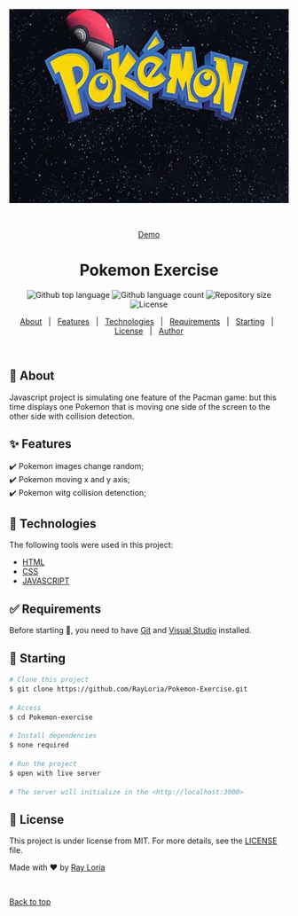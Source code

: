 <div align="center" id="top"> 
  <img src="./img/pokemon-logo.gif" width="700" height="350" alt="PacMen Exercise" />

&#xa0;

<a href="https://pacmenexercise.netlify.app">Demo</a>

</div>

<h1 align="center">Pokemon Exercise</h1>

<p align="center">
  <img alt="Github top language" src="https://img.shields.io/github/languages/top/RayLoria/pacmen-exercise?color=56BEB8">

  <img alt="Github language count" src="https://img.shields.io/github/languages/count/RayLoria/pacmen-exercise?color=56BEB8">

  <img alt="Repository size" src="https://img.shields.io/github/repo-size/RayLoria/pacmen-exercise?color=56BEB8">

  <img alt="License" src="https://img.shields.io/github/license/RayLoria/pacmen-exercise?color=56BEB8">

  <!-- <img alt="Github issues" src="https://img.shields.io/github/issues/{{YOUR_GITHUB_USERNAME}}/pacmen-exercise?color=56BEB8" /> -->

  <!-- <img alt="Github forks" src="https://img.shields.io/github/forks/{{YOUR_GITHUB_USERNAME}}/pacmen-exercise?color=56BEB8" /> -->

  <!-- <img alt="Github stars" src="https://img.shields.io/github/stars/{{YOUR_GITHUB_USERNAME}}/pacmen-exercise?color=56BEB8" /> -->
</p>

<!-- Status -->

<!-- <h4 align="center">
	🚧  PacMen Exercise 🚀 Under construction...  🚧
</h4>

<hr> -->

<p align="center">
  <a href="#dart-about">About</a> &#xa0; | &#xa0; 
  <a href="#sparkles-features">Features</a> &#xa0; | &#xa0;
  <a href="#rocket-technologies">Technologies</a> &#xa0; | &#xa0;
  <a href="#white_check_mark-requirements">Requirements</a> &#xa0; | &#xa0;
  <a href="#checkered_flag-starting">Starting</a> &#xa0; | &#xa0;
  <a href="#memo-license">License</a> &#xa0; | &#xa0;
  <a href="https://github.com/RayLoria/" target="_blank">Author</a>
</p>

<br>

## :dart: About

Javascript project is simulating one feature of the Pacman game: but this time displays one Pokemon that is moving one side of the screen to the other side with collision detection.

## :sparkles: Features

:heavy_check_mark: Pokemon images change random;\
:heavy_check_mark: Pokemon moving x and y axis;\
:heavy_check_mark: Pokemon witg collision detenction;

## :rocket: Technologies

The following tools were used in this project:

- [HTML](https://www.w3schools.com/html/)
- [CSS](https://www.w3schools.com/css/)
- [JAVASCRIPT](https://www.w3schools.com/js/)

## :white_check_mark: Requirements

Before starting :checkered_flag:, you need to have [Git](https://git-scm.com) and [Visual Studio](https://code.visualstudio.com/) installed.

## :checkered_flag: Starting

```bash
# Clone this project
$ git clone https://github.com/RayLoria/Pokemon-Exercise.git

# Access
$ cd Pokemon-exercise

# Install dependencies
$ none required

# Run the project
$ open with live server

# The server will initialize in the <http://localhost:3000>
```

## :memo: License

This project is under license from MIT. For more details, see the [LICENSE](LICENSE.md) file.

Made with :heart: by <a href="https://github.com/RayLoria/" target="_blank">Ray Loria</a>

&#xa0;

<a href="#top">Back to top</a>
